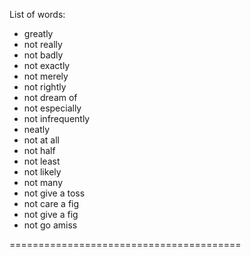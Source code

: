 List of words:
- greatly
- not really
- not badly
- not exactly
- not merely
- not rightly
- not dream of
- not especially
- not infrequently
- neatly
- not at all
- not half
- not least
- not likely
- not many
- not give a toss
- not care a fig
- not give a fig
- not go amiss

========================================
